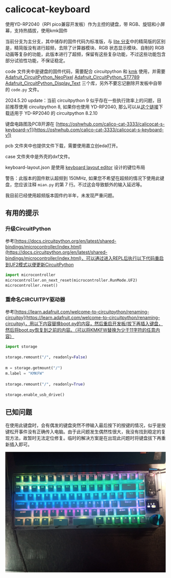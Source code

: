 # calicocat-keyboard

使用YD-RP2040（RPI pico兼容开发板）作为主控的键盘，带 RGB、旋钮和小屏幕，支持热插拔，使用kmk固件

当前分支为主分支，其中储存的固件代码为标准版，与 [lite 分支](https://github.com/calico-cat-3333/calicocat-keyboard/tree/lite)中的精简版的区别是，精简版没有进行超频，去除了计算器模块、RGB 状态显示模块、自制的 RGB 动画等复杂的功能，此版本进行了超频，保留有这些复杂功能，不过这些功能包含部分试验性功能，不保证稳定。

code 文件夹中是键盘的固件代码，需要配合 circuitpython 和 [kmk](https://github.com/KMKfw/kmk_firmware) 使用，并需要 [Adafruit_CircuitPython_NeoPixel](https://github.com/adafruit/Adafruit_CircuitPython_NeoPixel) [Adafruit_CircuitPython_ST7789](https://github.com/adafruit/Adafruit_CircuitPython_ST7789) [Adafruit_CircuitPython_Display_Text](https://github.com/adafruit/Adafruit_CircuitPython_Display_Text) 三个库，另外不要忘记删除开发板中自带的 `code.py` 文件。

2024.5.20 update：当前 circuitpython 9 似乎存在一些执行效率上的问题，目前推荐使用 circuitpython 8, 如果你也使用 YD-RP2040, 那么可以从[这个链接](https://adafruit-circuit-python.s3.amazonaws.com/bin/vcc_gnd_yd_rp2040/en_GB/adafruit-circuitpython-vcc_gnd_yd_rp2040-en_GB-8.2.10.uf2)下载适用于 YD-RP2040 的 circuitpython 8.2.10

键盘电路图及PCB开源在 [https://oshwhub.com/calico-cat-3333/calicocat-s-keyboard-v1](https://oshwhub.com/calico-cat-3333/calicocat-s-keyboard-v1) 

pcb 文件夹中也提供文件下载，需要使用嘉立创eda打开。

case 文件夹中是外壳的dxf文件。

keyboard-layout.json 是使用 [keyboard layout editor](http://www.keyboard-layout-editor.com) 设计的键位布局

警告：此版本的固件默认超频到 150MHz, 如果您不希望在超频的情况下使用此键盘，您应该注释 `mian.py` 的第 7 行。不过这会导致额外的输入延迟等。

我目前已经使用超频版本固件约半年，未发现严重问题。

## 有用的提示

### 升级CircuitPython

参考[https://docs.circuitpython.org/en/latest/shared-bindings/microcontroller/index.html](https://docs.circuitpython.org/en/latest/shared-bindings/microcontroller/index.html)，可以通过进入REPL后执行以下代码重启到UF2模式以便更新CircuitPython

```python
import microcontroller
microcontroller.on_next_reset(microcontroller.RunMode.UF2)
microcontroller.reset()
```

### 重命名CIRCUITPY驱动器

参考[https://learn.adafruit.com/welcome-to-circuitpython/renaming-circuitpy](https://learn.adafruit.com/welcome-to-circuitpython/renaming-circuitpy)，用以下内容替换boot.py的内容，然后重启开发板/拔下再插入键盘，然后将boot.py恢复到之前的内容。（可以将KMKFW替换为少于11字符的任意内容）

```python
import storage

storage.remount("/", readonly=False)

m = storage.getmount("/")
m.label = "KMKFW"

storage.remount("/", readonly=True)

storage.enable_usb_drive()
```


## 已知问题

在使用此键盘时，会有偶发的键盘突然不停输入最后按下的按键的情况，似乎是按键松开事件没有正确传入电脑。由于此问题发生偶然性很大，我没有找到稳定的复现方法，故暂时无法定位修复。临时的解决方案是在出现此问题时将键盘拔下再重新插入即可。

![效果图](image.jpg)